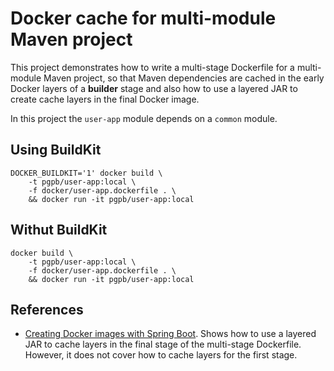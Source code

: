 # Docker cache for multi-module Maven project

This project demonstrates how to write a multi-stage Dockerfile for a 
multi-module Maven project, so that Maven dependencies are 
cached in the early Docker layers of a __builder__ stage and also
how to use a layered JAR to create cache layers in the final Docker image.

In this project the `user-app` module depends on a `common` module.

## Using BuildKit

```shell
DOCKER_BUILDKIT='1' docker build \
    -t pgpb/user-app:local \
    -f docker/user-app.dockerfile . \
    && docker run -it pgpb/user-app:local
```

## Withut BuildKit

```shell
docker build \
    -t pgpb/user-app:local \
    -f docker/user-app.dockerfile . \
    && docker run -it pgpb/user-app:local
```


## References

- [Creating Docker images with Spring Boot](https://spring.io/blog/2020/01/27/creating-docker-images-with-spring-boot-2-3-0-m1). Shows how to
use a layered JAR to cache layers in the final stage of the multi-stage Dockerfile. 
However, it does not cover how to cache layers for the first stage.
